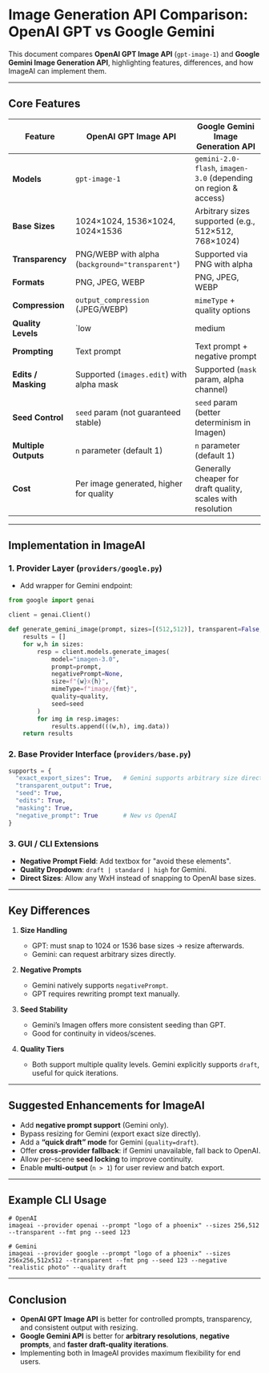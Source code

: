 # Image Generation API Comparison: OpenAI GPT vs Google Gemini

This document compares **OpenAI GPT Image API** (`gpt-image-1`) and **Google Gemini Image Generation API**, highlighting features, differences, and how ImageAI can implement them.

---

## Core Features

| Feature | OpenAI GPT Image API | Google Gemini Image Generation API |
|---------|----------------------|------------------------------------|
| **Models** | `gpt-image-1` | `gemini-2.0-flash`, `imagen-3.0` (depending on region & access) |
| **Base Sizes** | 1024×1024, 1536×1024, 1024×1536 | Arbitrary sizes supported (e.g., 512×512, 768×1024) |
| **Transparency** | PNG/WEBP with alpha (`background="transparent"`) | Supported via PNG with alpha |
| **Formats** | PNG, JPEG, WEBP | PNG, JPEG, WEBP |
| **Compression** | `output_compression` (JPEG/WEBP) | `mimeType` + quality options |
| **Quality Levels** | `low | medium | high | auto` | `quality: draft | standard | high` |
| **Prompting** | Text prompt | Text prompt + negative prompt |
| **Edits / Masking** | Supported (`images.edit`) with alpha mask | Supported (`mask` param, alpha channel) |
| **Seed Control** | `seed` param (not guaranteed stable) | `seed` param (better determinism in Imagen) |
| **Multiple Outputs** | `n` parameter (default 1) | `n` parameter (default 1) |
| **Cost** | Per image generated, higher for quality | Generally cheaper for draft quality, scales with resolution |

---

## Implementation in ImageAI

### 1. Provider Layer (`providers/google.py`)
- Add wrapper for Gemini endpoint:
```python
from google import genai

client = genai.Client()

def generate_gemini_image(prompt, sizes=[(512,512)], transparent=False, quality="high", seed=None, fmt="png"):
    results = []
    for w,h in sizes:
        resp = client.models.generate_images(
            model="imagen-3.0",
            prompt=prompt,
            negativePrompt=None,
            size=f"{w}x{h}",
            mimeType=f"image/{fmt}",
            quality=quality,
            seed=seed
        )
        for img in resp.images:
            results.append(((w,h), img.data))
    return results
```

### 2. Base Provider Interface (`providers/base.py`)
```python
supports = {
  "exact_export_sizes": True,   # Gemini supports arbitrary size directly
  "transparent_output": True,
  "seed": True,
  "edits": True,
  "masking": True,
  "negative_prompt": True       # New vs OpenAI
}
```

### 3. GUI / CLI Extensions
- **Negative Prompt Field**: Add textbox for "avoid these elements".
- **Quality Dropdown**: `draft | standard | high` for Gemini.
- **Direct Sizes**: Allow any WxH instead of snapping to OpenAI base sizes.

---

## Key Differences
1. **Size Handling**  
   - GPT: must snap to 1024 or 1536 base sizes → resize afterwards.  
   - Gemini: can request arbitrary sizes directly.

2. **Negative Prompts**  
   - Gemini natively supports `negativePrompt`.  
   - GPT requires rewriting prompt text manually.

3. **Seed Stability**  
   - Gemini’s Imagen offers more consistent seeding than GPT.  
   - Good for continuity in videos/scenes.

4. **Quality Tiers**  
   - Both support multiple quality levels. Gemini explicitly supports `draft`, useful for quick iterations.

---

## Suggested Enhancements for ImageAI
- Add **negative prompt support** (Gemini only).  
- Bypass resizing for Gemini (export exact size directly).  
- Add a **“quick draft” mode** for Gemini (`quality=draft`).  
- Offer **cross-provider fallback**: if Gemini unavailable, fall back to OpenAI.  
- Allow per-scene **seed locking** to improve continuity.  
- Enable **multi-output** (`n > 1`) for user review and batch export.

---

## Example CLI Usage

```
# OpenAI
imageai --provider openai --prompt "logo of a phoenix" --sizes 256,512 --transparent --fmt png --seed 123

# Gemini
imageai --provider google --prompt "logo of a phoenix" --sizes 256x256,512x512 --transparent --fmt png --seed 123 --negative "realistic photo" --quality draft
```

---

## Conclusion
- **OpenAI GPT Image API** is better for controlled prompts, transparency, and consistent output with resizing.  
- **Google Gemini API** is better for **arbitrary resolutions**, **negative prompts**, and **faster draft-quality iterations**.  
- Implementing both in ImageAI provides maximum flexibility for end users.
